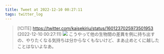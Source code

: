 ```yaml
---
title: Tweet at 2022-12-10 00:27:11
tags: twitter_log
---
```


> [!CITE] https://twitter.com/kaisekiriu/status/1601237025973501953 (2022-12-10 00:27:11)
> ![](https://twitter.com/kaisekiriu/status/1601237025973501953)
> こうやって他の生物間の差異を例に持ち出すの、やりたくなる気持ちは分からなくもないけど、まあ止めとくに越したことはないよなあ。
